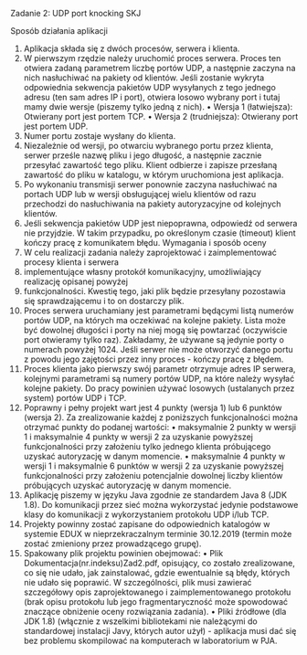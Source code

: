 Zadanie 2: UDP port knocking SKJ

Sposób działania aplikacji
1. Aplikacja składa się z dwóch procesów, serwera i klienta.
2. W pierwszym rzędzie należy uruchomić proces serwera. Proces ten otwiera zadaną
parametrem liczbę portów UDP, a następnie zaczyna na nich nasłuchiwać na pakiety od klientów. Jeśli zostanie wykryta odpowiednia sekwencja pakietów UDP wysyłanych z tego jednego adresu (ten sam adres IP i port), otwiera losowo wybrany port i tutaj mamy dwie wersje (piszemy tylko jedną z nich).
• Wersja 1 (łatwiejsza): Otwierany port jest portem TCP.
• Wersja 2 (trudniejsza): Otwierany port jest portem UDP.
2. Numer portu zostaje wysłany do klienta.
3. Niezależnie od wersji, po otwarciu wybranego portu przez klienta, serwer prześle
nazwę pliku i jego długość, a następnie zacznie przesyłać zawartość tego pliku. Klient odbierze i zapisze przesłaną zawartość do pliku w katalogu, w którym uruchomiona jest aplikacja.
4. Po wykonaniu transmisji serwer ponownie zaczyna nasłuchiwać na portach UDP lub w wersji obsługującej wielu klientów od razu przechodzi do nasłuchiwania na pakiety autoryzacyjne od kolejnych klientów.
5. Jeśli sekwencja pakietów UDP jest niepoprawna, odpowiedź od serwera nie przyjdzie. W takim przypadku, po określonym czasie (timeout) klient kończy pracę z komunikatem błędu.
Wymagania i sposób oceny
1. W celu realizacji zadania należy zaprojektować i zaimplementować procesy klienta i serwera
2. implementujące własny protokół komunikacyjny, umożliwiający realizację opisanej powyżej
3. funkcjonalności. Kwestię tego, jaki plik będzie przesyłany pozostawia się sprawdzającemu i to on dostarczy plik.
4. Proces serwera uruchamiany jest parametrami będącymi listą numerów portów UDP, na których ma oczekiwać na kolejne pakiety. Lista może być dowolnej długości i porty na niej mogą się powtarzać (oczywiście port otwieramy tylko raz). Zakładamy, że używane są jedynie porty o numerach powyżej 1024. Jeśli serwer nie może otworzyć danego portu z powodu jego zajętości przez inny proces - kończy pracę z błędem.
5. Proces klienta jako pierwszy swój parametr otrzymuje adres IP serwera, kolejnymi parametrami są numery portów UDP, na które należy wysyłać kolejne pakiety. Do pracy powinien używać losowych (ustalanych przez system) portów UDP i TCP.
6. Poprawny i pełny projekt wart jest 4 punkty (wersja 1) lub 6 punktów (wersja 2). Za zrealizowanie każdej z poniższych funkcjonalności można otrzymać punkty do podanej wartości:
• maksymalnie 2 punkty w wersji 1 i maksymalnie 4 punkty w wersji 2 za uzyskanie powyższej funkcjonalności przy założeniu tylko jednego klienta próbującego uzyskać autoryzację w danym momencie.
• maksymalnie 4 punkty w wersji 1 i maksymalnie 6 punktów w wersji 2 za uzyskanie powyższej funkcjonalności przy założeniu potencjalnie dowolnej liczby klientów próbujących uzyskać autoryzację w danym momencie.
7. Aplikację piszemy w języku Java zgodnie ze standardem Java 8 (JDK 1.8). Do komunikacji przez sieć można wykorzystać jedynie podstawowe klasy do komunikacji z wykorzystaniem protokołu UDP i/lub TCP.
8. Projekty powinny zostać zapisane do odpowiednich katalogów w systemie EDUX w nieprzekraczalnym terminie 30.12.2019 (termin może zostać zmieniony przez prowadzącego grupę).
9. Spakowany plik projektu powinien obejmować:
• Plik Dokumentacja(nr.indeksu)Zad2.pdf, opisujący, co zostało zrealizowane, co się
nie udało, jak zainstalować, gdzie ewentualnie są błędy, których nie udało się poprawić. W szczególności, plik musi zawierać szczegółowy opis zaprojektowanego i zaimplementowanego protokołu (brak opisu protokołu lub jego fragmentaryczność może spowodować znaczące obniżenie oceny rozwiązania zadania).
• Pliki źródłowe (dla JDK 1.8) (włącznie z wszelkimi bibliotekami nie należącymi do standardowej instalacji Javy, których autor użył) - aplikacja musi dać się bez problemu skompilować na komputerach w laboratorium w PJA.
